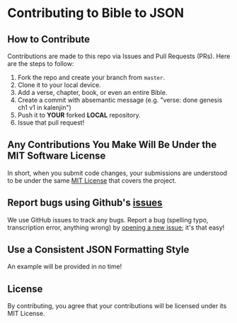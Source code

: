 
# Contributing to Bible to JSON

## How to Contribute
Contributions are made to this repo via Issues and Pull Requests (PRs). Here are the steps to follow:

1. Fork the repo and create your branch from `master`.
2. Clone it to your local device.
3. Add a verse, chapter, book, or even an entire Bible.
3. Create a commit with absemantic message (e.g. "verse: done genesis ch1 v1 in kalenjin")
4. Push it to **YOUR** forked **LOCAL** repository.
5. Issue that pull request!

## Any Contributions You Make Will Be Under the MIT Software License
In short, when you submit code changes, your submissions are understood to be under the same [MIT License](LICENSE) that covers the project.

## Report bugs using Github's [issues](https://github.com/yourusername/bible-to-json/issues)
We use GitHub issues to track any bugs. Report a bug (spelling typo, transcription error, anything wrong) by [opening a new issue](https://github.com/yourusername/bible-to-json/issues/new); it's that easy!

## Use a Consistent JSON Formatting Style
An example will be provided in no time!

## License
By contributing, you agree that your contributions will be licensed under its MIT License.
